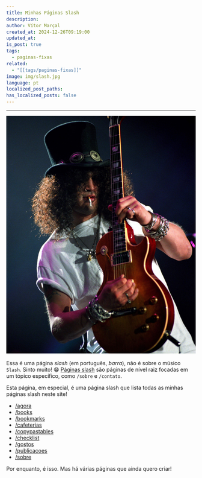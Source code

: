 ```yaml
---
title: Minhas Páginas Slash
description: 
author: Vítor Marçal
created_at: 2024-12-26T09:19:00
updated_at: 
is_post: true
tags:
  - paginas-fixas
related:
  - "[[tags/paginas-fixas]]"
image: img/slash.jpg
language: pt
localized_post_paths: 
has_localized_posts: false
---
```

----

![slash](img/slash.jpg)

Essa é uma página _slash_ (em português, _barra_), não é sobre o músico `Slash`. Sinto muito! 😁 [Páginas slash](https://slashpages.net/) são páginas de nível raiz focadas em um tópico específico, como `/sobre` e `/contato`.

Esta página, em especial, é uma página slash que lista todas as minhas páginas slash neste site!

* [/agora](agora)
* [/books](books)
* [/bookmarks](bookmarks)
* [/cafeterias](cafeterias)
* [/copypastables](copypastables)
* [/checklist](checklist)
* [/gostos](gostos)
* [/publicacoes](publicacoes)
* [/sobre](sobre)

Por enquanto, é isso. Mas há várias páginas que ainda quero criar!